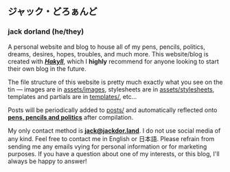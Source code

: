 ## ジャック・どろぁんど 
### jack dorland (he/they)

A personal website and blog to house all of my pens, pencils, politics, dreams, desires, hopes, troubles, and much more. This website/blog is created with [***Hakyll***](https://jaspervdj.be/hakyll/), which I **highly** recommend for anyone looking to start their own blog in the future.

The file structure of this website is pretty much exactly what you see on the tin — images are in [assets/images](assets/images), stylesheets are in [assets/stylesheets](assets/stylesheets), templates and partials are in [templates/](templates/), etc...

Posts will be periodically added to [posts/](posts/) and automatically reflected onto [**pens, pencils and politics**](https://jackdor.land/blog) after compilation. 

My only contact method is [**jack@jackdor.land**](mailto:jack@jackdor.land). I do not use social media of any kind. Feel free to contact me in English or 日本語. Please refrain from sending me any emails vying for personal information or for marketing purposes. If you have a question about one of my interests, or this blog, I'll always be happy to answer!
